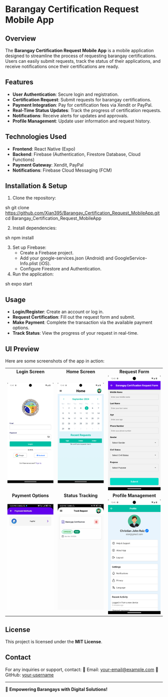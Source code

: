 # Barangay Certification Request Mobile App

## Overview
The **Barangay Certification Request Mobile App** is a mobile application designed to streamline the process of requesting barangay certifications. Users can easily submit requests, track the status of their applications, and receive notifications once their certifications are ready.

## Features
- **User Authentication**: Secure login and registration.
- **Certification Request**: Submit requests for barangay certifications.
- **Payment Integration**: Pay for certification fees via Xendit or PayPal.
- **Real-Time Status Updates**: Track the progress of certification requests.
- **Notifications**: Receive alerts for updates and approvals.
- **Profile Management**: Update user information and request history.

## Technologies Used
- **Frontend**: React Native (Expo)
- **Backend**: Firebase (Authentication, Firestore Database, Cloud Functions)
- **Payment Gateway**: Xendit, PayPal
- **Notifications**: Firebase Cloud Messaging (FCM)

## Installation & Setup
1. Clone the repository:
   
sh
   git clone https://github.com/Xian395/Barangay_Certification_Request_MobileApp.git
   cd Barangay_Certification_Request_MobileApp

2. Install dependencies:
   
sh
   npm install

3. Set up Firebase:
   - Create a Firebase project.
   - Add your google-services.json (Android) and GoogleService-Info.plist (iOS).
   - Configure Firestore and Authentication.
4. Run the application:
   
sh
   expo start


## Usage
- **Login/Register**: Create an account or log in.
- **Request Certification**: Fill out the request form and submit.
- **Make Payment**: Complete the transaction via the available payment options.
- **Track Status**: View the progress of your request in real-time.

## UI Preview
Here are some screenshots of the app in action:

<table>
  <tr>
    <td align="center"><strong>Login Screen</strong></td>
    <td align="center"><strong>Home Screen</strong></td>
    <td align="center"><strong>Request Form</strong></td>
  </tr>
  <tr>
    <td><img src="./assets/login.png" alt="Login Screen" width="350"/></td>
    <td><img src="./assets/home.png" alt="Home Screen" width="350"/></td>
    <td><img src="./assets/form.png" alt="Request Form" width="350"/></td>
  </tr>
  <tr>
    <td align="center"><strong>Payment Options</strong></td>
    <td align="center"><strong>Status Tracking</strong></td>
    <td align="center"><strong>Profile Management</strong></td>
  </tr>
  <tr>
    <td><img src="./assets/payment.jpg" alt="Payment Options" width="350"/></td>
    <td><img src="./assets/tracking.jpg" alt="Status Tracking" width="350"/></td>
    <td><img src="./assets/profile.png" alt="Profile Management" width="350"/></td>
  </tr>
</table>


## License
This project is licensed under the **MIT License**.

## Contact
For any inquiries or support, contact:
📧 Email: your-email@example.com
📌 GitHub: [your-username](https://github.com/your-username)

---
🚀 **Empowering Barangays with Digital Solutions!**
